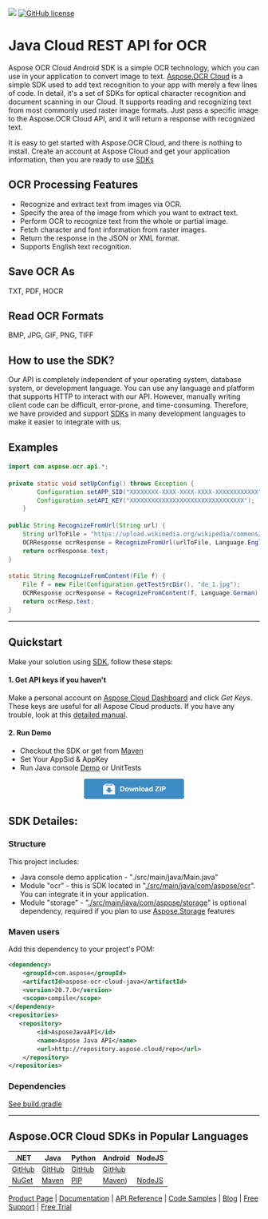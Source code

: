 ![](https://img.shields.io/badge/api-v3.0-lightgrey)  [![GitHub license](https://img.shields.io/github/license/aspose-ocr-cloud/aspose-ocr-cloud-java)](https://github.com/aspose-ocr-cloud/aspose-ocr-cloud-java)

# Java Cloud REST API for OCR
Aspose OCR Cloud Android SDK is a simple OCR technology, which you can use in your application to convert image to text.
[Aspose.OCR Cloud](https://products.aspose.cloud/ocr/cloud) is a simple SDK used to add text recognition to your app with merely a few lines of code.
In detail, it's a set of SDKs for optical character recognition and document scanning in our Cloud. It supports reading and recognizing text from most commonly used raster image formats. Just pass a specific image to the Aspose.OCR Cloud API, and it will return a response with recognized text.

It is easy to get started with Aspose.OCR Cloud, and there is nothing to install. Create an account at Aspose Cloud and get your application information, then you are ready to use [SDKs](#asposeocr-cloud-sdks)

## OCR Processing Features
- Recognize and extract text from images via OCR.
- Specify the area of the image from which you want to extract text.
- Perform OCR to recognize text from the whole or partial image.
- Fetch character and font information from raster images.
- Return the response in the JSON or XML format.
- Supports English text recognition.

## Save OCR As
TXT, PDF, HOCR

## Read OCR Formats
BMP, JPG, GIF, PNG, TIFF

## How to use the SDK?

Our API is completely independent of your operating system, database system, or development language. You can use any language and platform that supports HTTP to interact with our API. However, manually writing client code can be difficult, error-prone, and time-consuming. Therefore, we have provided and support [SDKs](#asposeocr-cloud-sdks) in many development languages to make it easier to integrate with us.

## Examples

```java
import com.aspose.ocr.api.*;

private static void setUpConfig() throws Exception {
        Configuration.setAPP_SID("XXXXXXXX-XXXX-XXXX-XXXX-XXXXXXXXXXXX");
        Configuration.setAPI_KEY("XXXXXXXXXXXXXXXXXXXXXXXXXXXXXXXX");
    }

public String RecognizeFromUrl(String url) {
    String urlToFile = "https://upload.wikimedia.org/wikipedia/commons/2/2f/Book_of_Abraham_FirstPage.png";
    OCRResponse ocrResponse = RecognizeFromUrl(urlToFile, Language.English);
    return ocrResponse.text;
}

static String RecognizeFromContent(File f) {
    File f = new File(Configuration.getTestSrcDir(), "de_1.jpg");
    OCRResponse ocrResponse = RecognizeFromContent(f, Language.German);
    return ocrResp.text;
}
```
_________________________



## Quickstart

Make your solution using [SDK](#asposeocr-cloud-sdks), follow these steps:

#### 1. Get API keys if you haven't

Make a personal account on [Aspose Cloud Dashboard](https://dashboard.aspose.cloud/#/) and click _Get Keys_. These keys are useful for all Aspose Cloud products. If you have any trouble, look at this [detailed manual](https://docs.aspose.cloud/total/create-new-app-and-get-app-key-and-sid/).

#### 2. Run Demo

  * Checkout the SDK or get from [Maven](https://repository.aspose.cloud/webapp/#/artifacts/browse/tree/General/repo/com/aspose/aspose-ocr-cloud)
  * Set Your AppSid & AppKey
  * Run Java console [Demo](./src/main/java/com/aspose/Demo.java) or UnitTests


<p align="center">
  <a title="Download ZIP" href="https://github.com/aspose-ocr-cloud/aspose-ocr-cloud-java/archive/master.zip">
     <img src="sourceTest/download.png" />
  </a>
</p>


## SDK Detailes:   

### Structure

This project includes:   
- Java console demo application - "./src/main/java/Main.java"
- Module "ocr" - this is SDK located in "[./src/main/java/com/aspose/ocr](./src/main/java/com/aspose/ocr)". You can integrate it in your application.
- Module "storage" - "[./src/main/java/com/aspose/storage](./src/main/java/com/aspose/storage)" is optional dependency, required if you plan to use [Aspose.Storage](https://github.com/aspose-storage-cloud/) features

### Maven users

Add this dependency to your project's POM:

```xml
<dependency>
    <groupId>com.aspose</groupId>
    <artifactId>aspose-ocr-cloud-java</artifactId>
    <version>20.7.0</version>
    <scope>compile</scope>
</dependency>
<repositories>
   <repository>
        <id>AsposeJavaAPI</id>
        <name>Aspose Java API</name>
        <url>http://repository.aspose.cloud/repo</url>
    </repository>
</repositories>            
```

### Dependencies
[See build.gradle](./build.gradle#L27)
_________________________


## Aspose.OCR Cloud SDKs in Popular Languages

| .NET | Java | Python| Android | NodeJS |
|---|---|---|---|---|
| [GitHub](https://github.com/aspose-ocr-cloud/aspose-ocr-cloud-dotnet) |[GitHub](https://github.com/aspose-ocr-cloud/aspose-ocr-cloud-java) | [GitHub](https://github.com/aspose-ocr-cloud/aspose-ocr-cloud-python)|[GitHub](https://github.com/aspose-ocr-cloud/aspose-ocr-cloud-android)|
| [NuGet](https://www.nuget.org/packages/Aspose.ocr-Cloud/)| [Maven](https://repository.aspose.cloud/webapp/#/artifacts/browse/tree/General/repo/com/aspose/aspose-ocr-cloud) | [PIP](https://pypi.org/project/aspose-ocr-cloud/) | [Maven](https://repository.aspose.cloud/webapp/#/artifacts/browse/tree/General/repo/com/aspose/aspose-ocr-cloud)) | [NodeJS](https://github.com/aspose-ocr-cloud/aspose-ocr-cloud-nodejs)

[Product Page](https://products.aspose.cloud/ocr/nodejs) | [Documentation](https://docs.aspose.cloud/display/ocrcloud/Home) | [API Reference](https://apireference.aspose.cloud/ocr/) | [Code Samples](https://github.com/aspose-ocr-cloud/aspose-ocr-cloud-java) | [Blog](https://blog.aspose.cloud/category/ocr/) | [Free Support](https://forum.aspose.cloud/c/ocr) | [Free Trial](https://dashboard.aspose.cloud/#/apps)
